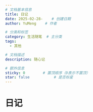 ```yaml
---
# 文档基本信息
title: 日记
date: 2025-02-28-    # 创建日期
author: YuMeng    # 作者

# 分类和标签
category: 生活随笔  # 主分类
tags: 
  - 其他

# 文档描述
description: 随心记

# 额外信息
sticky: 0        # 置顶顺序（0表示不置顶）
star: false           # 是否标星
---
```


<SimpleSecureContent id="diary1">

# 日记

</SimpleSecureContent>
